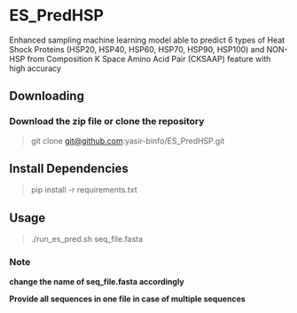 # ES_PredHSP
Enhanced sampling machine learning model able to predict 6 types of Heat Shock Proteins (HSP20, HSP40, HSP60, HSP70, HSP90, HSP100) and NON-HSP from Composition K Space Amino Acid Pair (CKSAAP) feature with high accuracy

## Downloading
### Download the zip file or clone the repository
> git clone git@github.com:yasir-binfo/ES_PredHSP.git

## Install Dependencies
> pip install -r requirements.txt

## Usage
> ./run_es_pred.sh seq_file.fasta

### Note
**change the name of seq_file.fasta accordingly**

**Provide all sequences in one file in case of multiple sequences**

